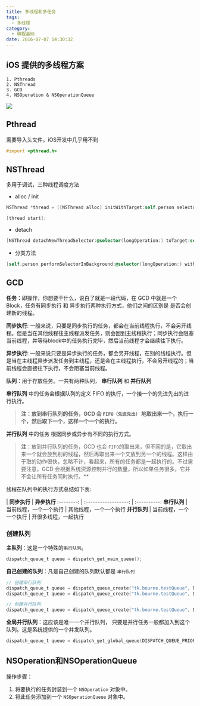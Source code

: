 ```yaml
---
title: 多线程和多任务
tags:
  - 多线程
category:
  - 编程基础
date: 2016-07-07 14:30:32
---
```


## iOS 提供的多线程方案
```
1. Pthreads
2. NSThread
3. GCD
4. NSOperation & NSOperationQueue
```

![](https://o9xwn216o.qnssl.com/blog-img/1467887537015.png)

<!--more-->

## Pthread
需要导入头文件，iOS开发中几乎用不到

``` objectivec
#import <pthread.h>
```
## NSThread
多用于调试，三种线程调度方法
* alloc / init

``` objectivec
NSThread *thread = [[NSThread alloc] initWithTarget:self.person selector:@selector(longOperation:) object:@"THREAD"];

[thread start];
```
* detach

``` objectivec
[NSThread detachNewThreadSelector:@selector(longOperation:) toTarget:self.person withObject:@"DETACH"];
```
* 分类方法

``` objectivec
[self.person performSelectorInBackground:@selector(longOperation:) withObject:@"PERFORM"];
```

## GCD
**任务**：即操作，你想要干什么，说白了就是一段代码，在 GCD 中就是一个 Block，任务有同步执行 和 异步执行两种执行方式，他们之间的区别是 是否会创建新的线程。    

  **同步执行**: 一般来说，只要是同步执行的任务，都会在当前线程执行，不会另开线程。但是当在其他线程往主线程派发任务，则会回到主线程执行；同步执行会阻塞当前线程，并等待block中的任务执行完毕，然后当前线程才会继续往下执行。     

  **异步执行**: 一般来说只要是异步执行的任务，都会另开线程，在别的线程执行。但是当在主线程异步派发任务到主线程，还是会在主线程执行，不会另开线程的；当前线程会直接往下执行，不会阻塞当前线程。

**队列**：用于存放任务。一共有两种队列， **串行队列** 和 **并行队列**    

  **串行队列** 中的任务会根据队列的定义 FIFO 的执行，一个接一个的先进先出的进行执行。
  > **注：放到串行队列的任务，GCD 会 `FIFO（先进先出）` 地取出来一个，执行一个，然后取下一个，这样一个一个的执行。**      

  **并行队列** 中的任务 根据同步或异步有不同的执行方式。     

  > **注**：放到并行队列的任务，GCD 也会 `FIFO`的取出来，但不同的是，它取出来一个就会放到别的线程，然后再取出来一个又放到另一个的线程。这样由于取的动作很快，忽略不计，看起来，所有的任务都是一起执行的。不过需要注意，GCD 会根据系统资源控制并行的数量，所以如果任务很多，它并不会让所有任务同时执行。**

线程在队列中的执行方式总结如下表:     

 | **同步执行** | **异步执行**
:--------: | :------------------:  | :----------:
**串行队列**  | 当前线程，一个一个执行 | 其他线程，一个一个执行
**并行队列**  | 当前线程，一个一个执行 | 开很多线程，一起执行


### 创建队列

**主队列**：这是一个特殊的`串行队列`。

``` objectivec
dispatch_queue_t queue = dispatch_get_main_queue();
```
**自己创建的队列**：凡是自己创建的队列默认都是 `串行队列`

``` objectivec
// 创建串行队列
dispatch_queue_t queue = dispatch_queue_create("tk.bourne.testQueue", NULL);
dispatch_queue_t queue = dispatch_queue_create("tk.bourne.testQueue", DISPATCH_QUEUE_SERIAL);

// 创建并行队列
dispatch_queue_t queue = dispatch_queue_create("tk.bourne.testQueue", DISPATCH_QUEUE_CONCURRENT);
```

**全局并行队列**：这应该是唯一一个并行队列， 只要是并行任务一般都加入到这个队列。这是系统提供的一个并发队列。

``` objectivec
dispatch_queue_t queue = dispatch_get_global_queue(DISPATCH_QUEUE_PRIORITY_DEFAULT, 0);
```
## NSOperation和NSOperationQueue
操作步骤：
  1. 将要执行的任务封装到一个 `NSOperation` 对象中。
  2. 将此任务添加到一个 `NSOperationQueue` 对象中。



